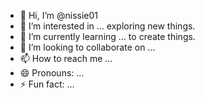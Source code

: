 - 👋 Hi, I’m @nissie01
- 👀 I’m interested in ... exploring new things.
- 🌱 I’m currently learning ... to create things.
- 💞️ I’m looking to collaborate on ...
- 📫 How to reach me ...
- 😄 Pronouns: ...
- ⚡ Fun fact: ...

<!---
nissie01/nissie01 is a ✨ special ✨ repository because its `README.md` (this file) appears on your GitHub profile.
You can click the Preview link to take a look at your changes.
--->
